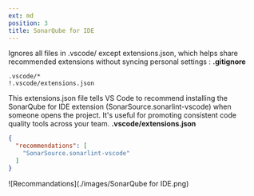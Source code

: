 ```yaml
---
ext: md
position: 3
title: SonarQube for IDE
---
```

Ignores all files in .vscode/ except extensions.json, which helps share recommended extensions without syncing personal settings :
**.gitignore**
```plaintext
.vscode/*
!.vscode/extensions.json
```

This extensions.json file tells VS Code to recommend installing the SonarQube for IDE extension (SonarSource.sonarlint-vscode) when someone opens the project. It's useful for promoting consistent code quality tools across your team.
**.vscode/extensions.json**
```json
{
  "recommendations": [
    "SonarSource.sonarlint-vscode"
  ]
}
```
![Recommandations](./images/SonarQube for IDE.png)
